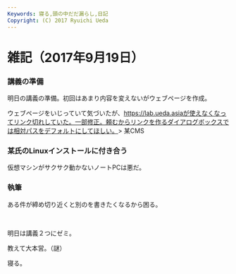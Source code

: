 ```yaml
---
Keywords: 寝る,頭の中だだ漏らし,日記
Copyright: (C) 2017 Ryuichi Ueda
---
```


# 雑記（2017年9月19日）
<h3>講義の準備</h3>
明日の講義の準備。初回はあまり内容を変えないがウェブページを作成。

ウェブページをいじっていて気づいたが、https://lab.ueda.asiaが使えなくなってリンク切れしていた。一部修正。頼むからリンクを作るダイアログボックスでは相対パスをデフォルトにしてほしい。&gt; 某CMS
<h3>某氏のLinuxインストールに付き合う</h3>
仮想マシンがサクサク動かないノートPCは悪だ。
<h3>執筆</h3>
ある件が締め切り近くと別のを書きたくなるから困る。

&nbsp;

明日は講義２つにゼミ。

教えて大本営。（謎）

寝る。
